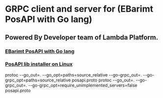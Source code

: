 # GRPC client and server for (EBarimt PosAPI with Go lang)



## Powered By Developer team of Lambda Platform.


### [EBarimt PosAPI with Go lang](https://github.com/lambda-platform/ebarimt)


### [PosAPI lib installer on Linux](https://github.com/lambda-platform/ebarimt-lib-installer)


protoc --go_out=. --go_opt=paths=source_relative --go-grpc_out=. --go-grpc_opt=paths=source_relative posapi.proto
protoc --go_out=. --go-grpc_out=. --go-grpc_opt=require_unimplemented_servers=false posapi.proto